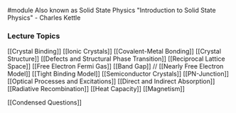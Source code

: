 #module
Also known as Solid State Physics
"Introduction to Solid State Physics" - Charles Kettle

### Lecture Topics

[[Crystal Binding]]
[[Ionic Crystals]]
[[Covalent-Metal Bonding]]
[[Crystal Structure]]
[[Defects and Structural Phase Transition]]
[[Reciprocal Lattice Space]]
[[Free Electron Fermi Gas]]
[[Band Gap]] // [[Nearly Free Electron Model]]
[[Tight Binding Model]]
[[Semiconductor Crystals]]
[[PN-Junction]]
[[Optical Processes and Excitations]]
[[Direct and Indirect Absorption]]
[[Radiative Recombination]]
[[Heat Capacity]]
[[Magnetism]]


[[Condensed Questions]]